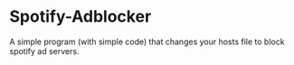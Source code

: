 # Spotify-Adblocker
A simple program (with simple code) that changes your hosts file to block spotify ad servers.
